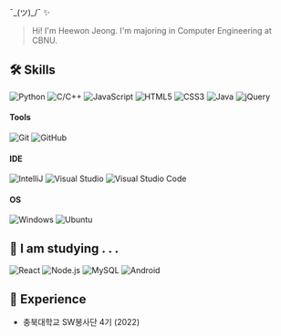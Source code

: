 ¯\_(ツ)_/¯ ✨

> Hi! I'm Heewon Jeong. I'm majoring in Computer Engineering at CBNU.

## 🛠 Skills
![Python](https://img.shields.io/badge/-Python-05122A?style=flat&logo=python)
![C/C++](https://img.shields.io/badge/-C/C++-05122A?style=flat&logo=cplusplus)
![JavaScript](https://img.shields.io/badge/-JavaScript-05122A?style=flat&logo=javascript)
![HTML5](https://img.shields.io/badge/-HTML5-05122A?style=flat&logo=HTML5)
![CSS3](https://img.shields.io/badge/-CSS3-05122A?style=flat&logo=CSS3&logoColor=1572B6)
![Java](https://img.shields.io/badge/-Java-05122A?style=flat&logo=Java&logoColor=FFA518)
![jQuery](https://img.shields.io/badge/-jQuery-05122A?style=flat&logo=jquery)

#### Tools
![Git](https://img.shields.io/badge/-Git-05122A?style=flat&logo=git)
![GitHub](https://img.shields.io/badge/-GitHub-05122A?style=flat&logo=github)

#### IDE
![IntelliJ](https://img.shields.io/badge/-IntelliJ-05122A?style=flat&logo=IntelliJ%20IDEA&logoColor=critical)
![Visual Studio](https://img.shields.io/badge/-Visual%20Studio-05122A?style=flat&logo=visual-studio&logoColor=blueviolet)
![Visual Studio Code](https://img.shields.io/badge/-Visual%20Studio%20Code-05122A?style=flat&logo=visual-studio-code&logoColor=007ACC)

#### OS
![Windows](https://img.shields.io/badge/-Windows-05122A?style=flat&logo=windows)
![Ubuntu](https://img.shields.io/badge/-Ubuntu-05122A?style=flat&logo=ubuntu)

## 🐥 I am studying . . .
![React](https://img.shields.io/badge/-React-05122A?style=flat&logo=react)
![Node.js](https://img.shields.io/badge/-Node.js-05122A?style=flat&logo=node.js)
![MySQL](https://img.shields.io/badge/-MySQL-05122A?style=flat&logo=mysql)
![Android](https://img.shields.io/badge/-Android-05122A?style=flat&logo=android)

## 🎵 Experience
- 충북대학교 SW봉사단 4기 (2022)